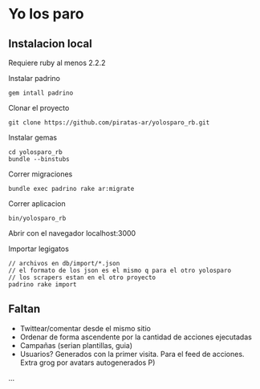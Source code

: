 # Yo los paro

## Instalacion local

Requiere ruby al menos 2.2.2

Instalar padrino

    gem intall padrino

Clonar el proyecto

    git clone https://github.com/piratas-ar/yolosparo_rb.git

Instalar gemas

    cd yolosparo_rb
    bundle --binstubs

Correr migraciones

    bundle exec padrino rake ar:migrate

Correr aplicacion

    bin/yolosparo_rb

Abrir con el navegador localhost:3000

Importar legigatos

    // archivos en db/import/*.json
    // el formato de los json es el mismo q para el otro yolosparo
    // los scrapers estan en el otro proyecto
    padrino rake import

## Faltan


* Twittear/comentar desde el mismo sitio
* Ordenar de forma ascendente por la cantidad de acciones ejecutadas
* Campañas (serian plantillas, guia)
* Usuarios? Generados con la primer visita. Para el feed de acciones. Extra grog por avatars autogenerados P)

...



